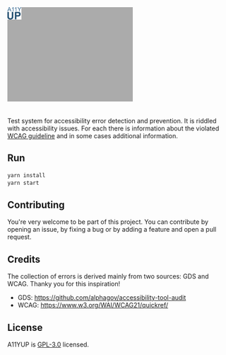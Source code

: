 <p align="center" markdown="1" style="margin-bottom: 2.5em; margin-top: 2.5em;  display: flex; flex-direction: column; padding: 0">
    <img src="a11yup.png" alt="allyup" style="width: 284px; max-width: 80%; height: auto;"/>
</p>

Test system for accessibility error detection and prevention. It is riddled with accessibility issues. For each there is information about the violated [WCAG guideline](https://www.w3.org/WAI/WCAG21/quickref) and in some cases additional information. 

## Run
```bash
yarn install
yarn start
```

## Contributing

You're very welcome to be part of this project. You can contribute by opening an issue, by
fixing a bug or by adding a feature and open a pull request.

## Credits
The collection of errors is derived mainly from two sources: GDS and WCAG. Thanky you for this inspiration!
- GDS: https://github.com/alphagov/accessibility-tool-audit
- WCAG: https://www.w3.org/WAI/WCAG21/quickref/

## License

A11YUP is [GPL-3.0](https://github.com/andiKandi/a11y-test-system/blob/main/LICENSE) licensed. 